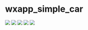 
# wxapp_simple_car
<image src="https://github.com/A13253565831/wxapp_car/blob/master/images/type/2.png"></image>
<image src="https://github.com/A13253565831/wxapp_car/blob/master/images/type/1.png"></image>
<image src="https://github.com/A13253565831/wxapp_car/blob/master/images/type/3.png"></image>
<image src="https://github.com/A13253565831/wxapp_car/blob/master/images/type/4.png"></image>
<image src="https://github.com/A13253565831/wxapp_car/blob/master/images/type/5.png"></image>
